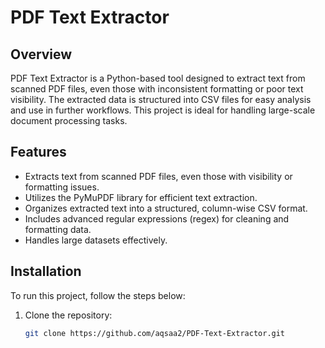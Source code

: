 # PDF Text Extractor

## Overview
PDF Text Extractor is a Python-based tool designed to extract text from scanned PDF files, even those with inconsistent formatting or poor text visibility. The extracted data is structured into CSV files for easy analysis and use in further workflows. This project is ideal for handling large-scale document processing tasks.

## Features
- Extracts text from scanned PDF files, even those with visibility or formatting issues.
- Utilizes the PyMuPDF library for efficient text extraction.
- Organizes extracted text into a structured, column-wise CSV format.
- Includes advanced regular expressions (regex) for cleaning and formatting data.
- Handles large datasets effectively.

## Installation
To run this project, follow the steps below:

1. Clone the repository:
   ```bash
   git clone https://github.com/aqsaa2/PDF-Text-Extractor.git
